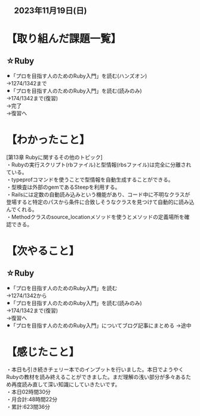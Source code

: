 ## 　2023年11月19日(日)
# 【取り組んだ課題一覧】
## ☆Ruby
⚫︎「プロを目指す人のためのRuby入門」を読む(ハンズオン)<br>
→1274/1342まで<br>
⚫︎「プロを目指す人のためのRuby入門」を読む(読みのみ)<br>
→174/1342まで(復習)<br>
→完了<br>
→復習へ<br>
# 【わかったこと】
[第13章 Rubyに関するその他のトピック]<br>
・Rubyの実行スクリプト(rbファイル)と型情報(rbsファイル)は完全に分離されている。<br>
・typeprofコマンドを使うことで型情報を自動生成することができる。<br>
・型検査は外部のgemであるSteepを利用する。<br>
・Railsには定数の自動読み込みという機能があり、コード中に不明なクラスが登場すると特定のパスから条件に合致しそうなクラスを見つけて自動的に読み込んでくれる。<br>
・Methodクラスのsource_locationメソッドを使うとメソッドの定義場所を確認できる。<br>
# 【次やること】
## ☆Ruby
⚫︎「プロを目指す人のためのRuby入門」を読む<br>
→1274/1342から<br>
⚫︎「プロを目指す人のためのRuby入門」を読む(読みのみ)<br>
→174/1342まで(復習)<br>
→復習へ<br>
⚫︎「プロを目指す人のためのRuby入門」についてブログ記事にまとめる
→途中<br>
# 【感じたこと】
・本日も引き続きチェリー本でのインプットを行いました。本日でようやくRubyの教材を読み終えることができました。まだ理解の浅い部分が多々あるため再度読み直して深い知識にしていきたいです。<br>
・本日02時間30分<br>
・月合計:48時間22分<br>
・累計:623間36分<br>
